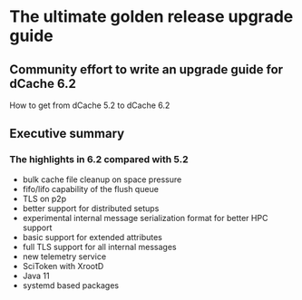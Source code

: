 # The ultimate golden release upgrade guide

## Community effort to write an upgrade guide for dCache 6.2

How to get from dCache 5.2 to dCache 6.2

## Executive summary

### The highlights in 6.2 compared with 5.2

- bulk cache file cleanup on space pressure
- fifo/lifo capability of the flush queue
- TLS on p2p
- better support for distributed setups
- experimental internal message serialization format for better HPC support
- basic support for extended attributes
- full TLS support for all internal messages
- new telemetry service
- SciToken with XrootD
- Java 11
- systemd based packages
